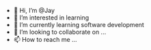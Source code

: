 - 👋 Hi, I’m @Jay
- 👀 I’m interested in learning
- 🌱 I’m currently learning software development
- 💞️ I’m looking to collaborate on ...
- 📫 How to reach me ...

<!---
Jay-0410/Jay-0410 is a ✨ special ✨ repository because its `README.md` (this file) appears on your GitHub profile.
You can click the Preview link to take a look at your changes.
--->
